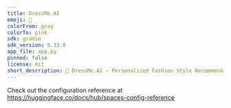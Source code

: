 ```yaml
---
title: DressMe.AI
emoji: 👗
colorFrom: gray
colorTo: pink
sdk: gradio
sdk_version: 5.33.0
app_file: app.py
pinned: false
license: mit
short_description: 👗 DressMe.AI — Personalized Fashion Style Recommendations
---
```


Check out the configuration reference at https://huggingface.co/docs/hub/spaces-config-reference
